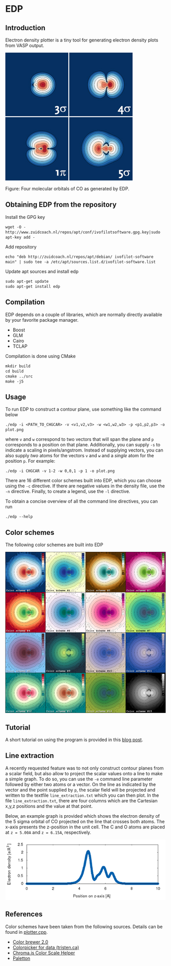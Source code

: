 # EDP

## Introduction
Electron density plotter is a tiny tool for generating electron density plots from VASP output.

![CO orbitals generated using EDP](https://raw.githubusercontent.com/ifilot/edp/master/examples/co_orbitals.jpg)

Figure: Four molecular orbitals of CO as generated by EDP.

## Obtaining EDP from the repository

Install the GPG key

```
wget -O - http://www.zuidcoach.nl/repos/apt/conf/ivofilotsoftware.gpg.key|sudo apt-key add -
```
Add repository

```
echo "deb http://zuidcoach.nl/repos/apt/debian/ ivofilot-software main" | sudo tee -a /etc/apt/sources.list.d/ivofilot-software.list
```

Update apt sources and install edp

```
sudo apt-get update
sudo apt-get install edp
```

## Compilation
EDP depends on a couple of libraries, which are normally directly available by your favorite package manager.
* Boost
* GLM
* Cairo
* TCLAP

Compilation is done using CMake
```
mkdir build
cd build
cmake ../src
make -j5
```

## Usage
To run EDP to construct a contour plane, use something like the command below

```
./edp -i <PATH_TO_CHGCAR> -v <v1,v2,v3> -w <w1,w2,w3> -p <p1,p2,p3> -o plot.png
```

where `v` and `w` correspond to two vectors that will span the plane and `p` corresponds to a position on that plane. Additionally, you can supply `-s` to indicate a scaling in pixels/angstrom. Instead of supplying vectors, you can also supply *two* atoms for the vectors `v` and `w` and a *single* atom for the position `p`. For example:

```
./edp -i CHGCAR -v 1-2 -w 0,0,1 -p 1 -o plot.png
```

There are 16 different color schemes built into EDP, which you can choose using the `-c` directive. If there are negative values in the density file, use the `-n` directive. Finally, to create a legend, use the `-l` directive.

To obtain a concise overview of all the command line directives, you can run

```
./edp --help
```

## Color schemes

The following color schemes are built into EDP

![Color schemes supported by EDP](https://raw.githubusercontent.com/ifilot/edp/master/examples/color_schemes.jpg)

## Tutorial
A short tutorial on using the program is provided in this [blog post](http://www.ivofilot.nl/posts/view/27/Visualising+the+electron+density+of+the+binding+orbitals+of+the+CO+molecule+using+VASP).

## Line extraction

A recently requested feature was to not only construct contour planes from a scalar field, but also allow to project the scalar values onto a line to make a simple graph. To do so, you can use the `-e` command line parameter followed by either two atoms or a vector. On the line as indicated by the vector and the point supplied by `p`, the scalar field will be projected and written to the textfile `line_extraction.txt` which you can then plot. In the file `line_extraction.txt`, there are four columns which are the Cartesian x,y,z positions and the value at that point.

Below, an example graph is provided which shows the electron density of the 5 sigma orbital of CO projected on the line that crosses both atoms. The x-axis presents the z-position in the unit cell. The C and O atoms are placed at `z = 5.00A` and `z = 6.15A`, respectively.

![Electron density graph of 5 sigma orbital of CO](https://raw.githubusercontent.com/ifilot/edp/master/examples/co_density.png)

## References

Color schemes have been taken from the following sources. Details can be found in [plotter.cpp](https://raw.githubusercontent.com/ifilot/edp/master/src/plotter.cpp).

* [Color brewer 2.0](http://colorbrewer2.org)
* [Colorpicker for data (tristen.ca)](http://tristen.ca/hcl-picker/#/hlc/6/1.05/CAF270/453B52)
* [Chroma.js Color Scale Helper](http://gka.github.io/palettes)
* [Paletton](http://paletton.com/)
